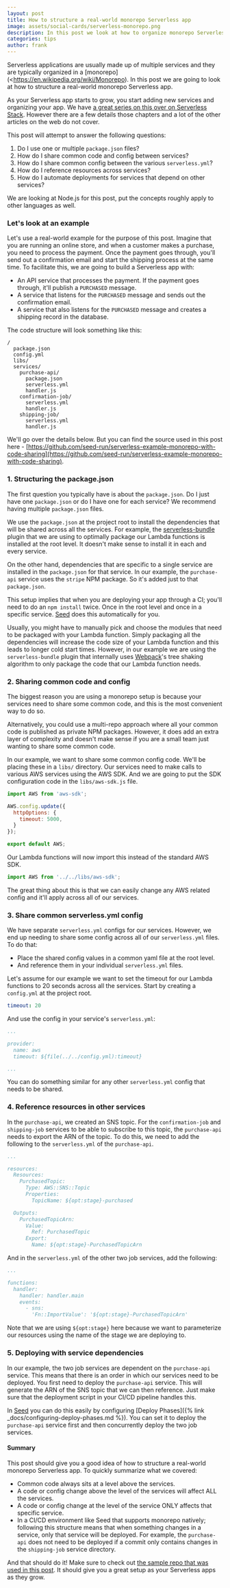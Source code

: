 ```yaml
---
layout: post
title: How to structure a real-world monorepo Serverless app
image: assets/social-cards/serverless-monorepo.png
description: In this post we look at how to organize monorepo Serverless Framework apps in detail. We'll also look at how to share common code and config and how to structure the serverless.yml file.
categories: tips
author: frank
---
```


Serverless applications are usually made up of multiple services and they are typically organized in a [monorepo](<https://en.wikipedia.org/wiki/Monorepo). In this post we are going to look at how to structure a real-world monorepo Serverless app.

As your Serverless app starts to grow, you start adding new services and organizing your app. We have [a great series on this over on Serverless Stack](https://serverless-stack.com/chapters/organizing-serverless-projects.html). However there are a few details those chapters and a lot of the other articles on the web do not cover.

This post will attempt to answer the following questions:

1. Do I use one or multiple `package.json` files?
2. How do I share common code and config between services?
3. How do I share common config between the various `serverless.yml`?
4. How do I reference resources across services?
5. How do I automate deployments for services that depend on other services?

We are looking at Node.js for this post, put the concepts roughly apply to other languages as well.

### Let's look at an example

Let's use a real-world example for the purpose of this post. Imagine that you are running an online store, and when a customer makes a purchase, you need to process the payment. Once the payment goes through, you'll send out a confirmation email and start the shipping process at the same time. To facilitate this, we are going to build a Serverless app with:

- An API service that processes the payment. If the payment goes through, it'll publish a `PURCHASED` message.
- A service that listens for the `PURCHASED` message and sends out the confirmation email.
- A service that also listens for the `PURCHASED` message and creates a shipping record in the database.

The code structure will look something like this:

```
/
  package.json
  config.yml
  libs/
  services/
    purchase-api/
      package.json
      serverless.yml
      handler.js
    confirmation-job/
      serverless.yml
      handler.js
    shipping-job/
      serverless.yml
      handler.js
```

We'll go over the details below. But you can find the source used in this post here - [https://github.com/seed-run/serverless-example-monorepo-with-code-sharing](https://github.com/seed-run/serverless-example-monorepo-with-code-sharing).

### 1. Structuring the package.json

The first question you typically have is about the `package.json`. Do I just have one `package.json` or do I have one for each service? We recommend having multiple `package.json` files.

We use the `package.json` at the project root to install the dependencies that will be shared across all the services. For example, the [serverless-bundle](https://github.com/AnomalyInnovations/serverless-bundle) plugin that we are using to optimally package our Lambda functions is installed at the root level. It doesn't make sense to install it in each and every service.

On the other hand, dependencies that are specific to a single service are installed in the `package.json` for that service. In our example, the `purchase-api` service uses the `stripe` NPM package. So it's added just to that `package.json`.

This setup implies that when you are deploying your app through a CI; you'll need to do an `npm install` twice. Once in the root level and once in a specific service. [Seed](/) does this automatically for you.

Usually, you might have to manually pick and choose the modules that need to be packaged with your Lambda function. Simply packaging all the dependencies will increase the code size of your Lambda function and this leads to longer cold start times. However, in our example we are using the `serverless-bundle` plugin that internally uses [Webpack](https://webpack.js.org)'s tree shaking algorithm to only package the code that our Lambda function needs.

### 2. Sharing common code and config

The biggest reason you are using a monorepo setup is because your services need to share some common code, and this is the most convenient way to do so.

Alternatively, you could use a multi-repo approach where all your common code is published as private NPM packages. However, it does add an extra layer of complexity and doesn't make sense if you are a small team just wanting to share some common code.

In our example, we want to share some common config code. We'll be placing these in a `libs/` directory. Our services need to make calls to various AWS services using the AWS SDK. And we are going to put the SDK configuration code in the `libs/aws-sdk.js` file.

``` js
import AWS from 'aws-sdk';

AWS.config.update({
  httpOptions: {
    timeout: 5000,
  }
});

export default AWS;
```

Our Lambda functions will now import this instead of the standard AWS SDK.

``` js
import AWS from '../../libs/aws-sdk';
```

The great thing about this is that we can easily change any AWS related config and it'll apply across all of our services.

### 3. Share common serverless.yml config

We have separate `serverless.yml` configs for our services. However, we end up needing to share some config across all of our `serverless.yml` files. To do that:

- Place the shared config values in a common yaml file at the root level.
- And reference them in your individual `serverless.yml` files.

Let's assume for our example we want to set the timeout for our Lambda functions to 20 seconds across all the services. Start by creating a `config.yml` at the project root.

``` yml
timeout: 20
```

And use the config in your service's `serverless.yml`:

``` yml
...

provider:
  name: aws
  timeout: ${file(../../config.yml):timeout}

...
```

You can do something similar for any other `serverless.yml` config that needs to be shared.

### 4. Reference resources in other services

In the `purchase-api`, we created an SNS topic. For the `confirmation-job` and `shipping-job` services to be able to subscribe to this topic, the `purchase-api` needs to export the ARN of the topic. To do this, we need to add the following to the `serverless.yml` of the `purchase-api`.

```yml
...

resources:
  Resources:
    PurchasedTopic:
      Type: AWS::SNS::Topic
      Properties:
        TopicName: ${opt:stage}-purchased

  Outputs:
    PurchasedTopicArn:
      Value:
        Ref: PurchasedTopic
      Export:
        Name: ${opt:stage}-PurchasedTopicArn
```

And in the `serverless.yml` of the other two job services, add the following:


```yml
...

functions:
  handler:
    handler: handler.main
    events:
      - sns:
        'Fn::ImportValue': '${opt:stage}-PurchasedTopicArn'
```

Note that we are using `${opt:stage}` here because we want to parameterize our resources using the name of the stage we are deploying to.

### 5. Deploying with service dependencies

In our example, the two job services are dependent on the `purchase-api` service. This means that there is an order in which our services need to be deployed. You first need to deploy the `purchase-api` service. This will generate the ARN of the SNS topic that we can then reference. Just make sure that the deployment script in your CI/CD pipeline handles this.

In [Seed](/) you can do this easily by configuring [Deploy Phases]({% link _docs/configuring-deploy-phases.md %}). You can set it to deploy the `purchase-api` service first and then concurrently deploy the two job services.

#### Summary

This post should give you a good idea of how to structure a real-world monorepo Serverless app. To quickly summarize what we covered:

- Common code always sits at a level above the services.
- A code or config change above the level of the services will affect ALL the services.
- A code or config change at the level of the service ONLY affects that specific service.
- In a CI/CD environment like Seed that supports monorepo natively; following this structure means that when something changes in a service, only that service will be deployed. For example, the `purchase-api` does not need to be deployed if a commit only contains changes in the `shipping-job` service directory.

And that should do it! Make sure to check out [the sample repo that was used in this post](https://github.com/seed-run/serverless-example-monorepo-with-code-sharing). It should give you a great setup as your Serverless apps as they grow. 
